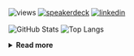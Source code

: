 ![views](https://komarev.com/ghpvc/?username=chck&color=blueviolet)
[![speakerdeck](https://img.shields.io/badge/Speaker_Deck-chck-8a2be2?style=flat-square&logo=speaker-deck)](https://speakerdeck.com/chck)
[![linkedin](https://img.shields.io/badge/LinkedIn-chck-8a2be2?style=flat-square&logo=linkedin)](https://www.linkedin.com/in/chck/)

<p align="left"> 
  <img alt="GitHub Stats" align="center" height="150" src="https://github-readme-stats-nine-umber-51.vercel.app/api?username=chck&count_private=true&show_icons=true&hide_title=true&theme=buefy" />
  <img alt="Top Langs" align="center" height="150" src="https://github-readme-stats-nine-umber-51.vercel.app/api/top-langs/?username=chck&layout=compact&count_private=true&show_icons=true&hide_title=true&theme=buefy" />
</p>

<details>
  <summary><b>Read more</b></summary>
  <br>

  <!--START_SECTION:waka-->
**🐱 My GitHub Data** 

> 📦 126.0 kB Used in GitHub's Storage 
 > 
> 🏆 428 Contributions in the Year 2025
 > 
> 💼 Opted to Hire
 > 
> 📜 133 Public Repositories 
 > 
> 🔑 24 Private Repositories 
 > 
**I'm a Night 🦉** 

```text
🌞 Morning                1407 commits        ████░░░░░░░░░░░░░░░░░░░░░   17.90 % 
🌆 Daytime                2353 commits        ███████░░░░░░░░░░░░░░░░░░   29.94 % 
🌃 Evening                2181 commits        ███████░░░░░░░░░░░░░░░░░░   27.75 % 
🌙 Night                  1918 commits        ██████░░░░░░░░░░░░░░░░░░░   24.41 % 
```
📅 **I'm Most Productive on Thursday** 

```text
Monday                   1427 commits        █████░░░░░░░░░░░░░░░░░░░░   18.16 % 
Tuesday                  1188 commits        ████░░░░░░░░░░░░░░░░░░░░░   15.12 % 
Wednesday                1473 commits        █████░░░░░░░░░░░░░░░░░░░░   18.74 % 
Thursday                 1657 commits        █████░░░░░░░░░░░░░░░░░░░░   21.08 % 
Friday                   910 commits         ███░░░░░░░░░░░░░░░░░░░░░░   11.58 % 
Saturday                 507 commits         ██░░░░░░░░░░░░░░░░░░░░░░░   06.45 % 
Sunday                   697 commits         ██░░░░░░░░░░░░░░░░░░░░░░░   08.87 % 
```


📊 **This Week I Spent My Time On** 

```text
💬 Programming Languages: 
Terraform                2 hrs 31 mins       ███████████░░░░░░░░░░░░░░   45.42 % 
Markdown                 1 hr 36 mins        ███████░░░░░░░░░░░░░░░░░░   29.13 % 
YAML                     53 mins             ████░░░░░░░░░░░░░░░░░░░░░   16.08 % 
Rust                     12 mins             █░░░░░░░░░░░░░░░░░░░░░░░░   03.71 % 
Bash                     5 mins              ░░░░░░░░░░░░░░░░░░░░░░░░░   01.77 % 

🔥 Editors: 
PyCharm                  3 hrs 34 mins       ████████████████░░░░░░░░░   64.58 % 
Obsidian                 1 hr 32 mins        ███████░░░░░░░░░░░░░░░░░░   27.73 % 
RustRover                16 mins             █░░░░░░░░░░░░░░░░░░░░░░░░   05.06 % 
Neovim                   8 mins              █░░░░░░░░░░░░░░░░░░░░░░░░   02.63 % 
```

**I Mostly Code in Python** 

```text
Python                   46 repos            ████████░░░░░░░░░░░░░░░░░   33.82 % 
Jupyter Notebook         19 repos            ███░░░░░░░░░░░░░░░░░░░░░░   13.97 % 
Ruby                     11 repos            ██░░░░░░░░░░░░░░░░░░░░░░░   08.09 % 
Rust                     8 repos             █░░░░░░░░░░░░░░░░░░░░░░░░   05.88 % 
TypeScript               6 repos             █░░░░░░░░░░░░░░░░░░░░░░░░   04.41 % 
```



**Timeline**

![Lines of Code chart](https://raw.githubusercontent.com/chck/chck/main/assets/bar_graph.png)


 Last Updated on 2025-05-22 02:10 UTC
<!--END_SECTION:waka-->
</details>

